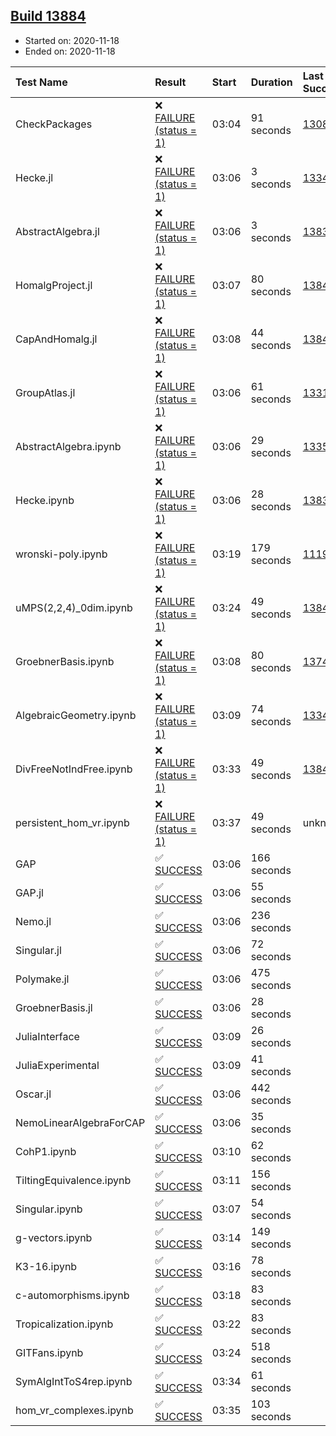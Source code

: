 ## [Build 13884](https://oscarci.mathematik.uni-kl.de/job/oscar/13884/)

* Started on: 2020-11-18
* Ended on: 2020-11-18

| Test Name    | Result | Start | Duration | Last Success | First Failure |
|:-------------|:-------|:------|:---------|:-------------|:--------------|
| CheckPackages | ❌ [FAILURE (status = 1)](https://oscarci.mathematik.uni-kl.de/job/oscar/13884/artifact/logs/build-13884/CheckPackages.log) | 03:04 | 91 seconds | [13085](https://oscarci.mathematik.uni-kl.de/job/oscar/13085/) | [13086](https://oscarci.mathematik.uni-kl.de/job/oscar/13086/) |
| Hecke.jl | ❌ [FAILURE (status = 1)](https://oscarci.mathematik.uni-kl.de/job/oscar/13884/artifact/logs/build-13884/Hecke.jl.log) | 03:06 | 3 seconds | [13341](https://oscarci.mathematik.uni-kl.de/job/oscar/13341/) | [13342](https://oscarci.mathematik.uni-kl.de/job/oscar/13342/) |
| AbstractAlgebra.jl | ❌ [FAILURE (status = 1)](https://oscarci.mathematik.uni-kl.de/job/oscar/13884/artifact/logs/build-13884/AbstractAlgebra.jl.log) | 03:06 | 3 seconds | [13837](https://oscarci.mathematik.uni-kl.de/job/oscar/13837/) | [13838](https://oscarci.mathematik.uni-kl.de/job/oscar/13838/) |
| HomalgProject.jl | ❌ [FAILURE (status = 1)](https://oscarci.mathematik.uni-kl.de/job/oscar/13884/artifact/logs/build-13884/HomalgProject.jl.log) | 03:07 | 80 seconds | [13845](https://oscarci.mathematik.uni-kl.de/job/oscar/13845/) | [13846](https://oscarci.mathematik.uni-kl.de/job/oscar/13846/) |
| CapAndHomalg.jl | ❌ [FAILURE (status = 1)](https://oscarci.mathematik.uni-kl.de/job/oscar/13884/artifact/logs/build-13884/CapAndHomalg.jl.log) | 03:08 | 44 seconds | [13845](https://oscarci.mathematik.uni-kl.de/job/oscar/13845/) | [13846](https://oscarci.mathematik.uni-kl.de/job/oscar/13846/) |
| GroupAtlas.jl | ❌ [FAILURE (status = 1)](https://oscarci.mathematik.uni-kl.de/job/oscar/13884/artifact/logs/build-13884/GroupAtlas.jl.log) | 03:06 | 61 seconds | [13311](https://oscarci.mathematik.uni-kl.de/job/oscar/13311/) | [13312](https://oscarci.mathematik.uni-kl.de/job/oscar/13312/) |
| AbstractAlgebra.ipynb | ❌ [FAILURE (status = 1)](https://oscarci.mathematik.uni-kl.de/job/oscar/13884/artifact/logs/build-13884/AbstractAlgebra.ipynb.log) | 03:06 | 29 seconds | [13355](https://oscarci.mathematik.uni-kl.de/job/oscar/13355/) | [13356](https://oscarci.mathematik.uni-kl.de/job/oscar/13356/) |
| Hecke.ipynb | ❌ [FAILURE (status = 1)](https://oscarci.mathematik.uni-kl.de/job/oscar/13884/artifact/logs/build-13884/Hecke.ipynb.log) | 03:06 | 28 seconds | [13837](https://oscarci.mathematik.uni-kl.de/job/oscar/13837/) | [13838](https://oscarci.mathematik.uni-kl.de/job/oscar/13838/) |
| wronski-poly.ipynb | ❌ [FAILURE (status = 1)](https://oscarci.mathematik.uni-kl.de/job/oscar/13884/artifact/logs/build-13884/wronski-poly.ipynb.log) | 03:19 | 179 seconds | [11192](https://oscarci.mathematik.uni-kl.de/job/oscar/11192/) | [11193](https://oscarci.mathematik.uni-kl.de/job/oscar/11193/) |
| uMPS(2,2,4)_0dim.ipynb | ❌ [FAILURE (status = 1)](https://oscarci.mathematik.uni-kl.de/job/oscar/13884/artifact/logs/build-13884/uMPS-2-2-4-_0dim.ipynb.log) | 03:24 | 49 seconds | [13841](https://oscarci.mathematik.uni-kl.de/job/oscar/13841/) | [13842](https://oscarci.mathematik.uni-kl.de/job/oscar/13842/) |
| GroebnerBasis.ipynb | ❌ [FAILURE (status = 1)](https://oscarci.mathematik.uni-kl.de/job/oscar/13884/artifact/logs/build-13884/GroebnerBasis.ipynb.log) | 03:08 | 80 seconds | [13748](https://oscarci.mathematik.uni-kl.de/job/oscar/13748/) | [13749](https://oscarci.mathematik.uni-kl.de/job/oscar/13749/) |
| AlgebraicGeometry.ipynb | ❌ [FAILURE (status = 1)](https://oscarci.mathematik.uni-kl.de/job/oscar/13884/artifact/logs/build-13884/AlgebraicGeometry.ipynb.log) | 03:09 | 74 seconds | [13341](https://oscarci.mathematik.uni-kl.de/job/oscar/13341/) | [13342](https://oscarci.mathematik.uni-kl.de/job/oscar/13342/) |
| DivFreeNotIndFree.ipynb | ❌ [FAILURE (status = 1)](https://oscarci.mathematik.uni-kl.de/job/oscar/13884/artifact/logs/build-13884/DivFreeNotIndFree.ipynb.log) | 03:33 | 49 seconds | [13845](https://oscarci.mathematik.uni-kl.de/job/oscar/13845/) | [13846](https://oscarci.mathematik.uni-kl.de/job/oscar/13846/) |
| persistent_hom_vr.ipynb | ❌ [FAILURE (status = 1)](https://oscarci.mathematik.uni-kl.de/job/oscar/13884/artifact/logs/build-13884/persistent_hom_vr.ipynb.log) | 03:37 | 49 seconds | unknown | unknown |
| GAP | ✅ [SUCCESS](https://oscarci.mathematik.uni-kl.de/job/oscar/13884/artifact/logs/build-13884/GAP.log) | 03:06 | 166 seconds |  |  |
| GAP.jl | ✅ [SUCCESS](https://oscarci.mathematik.uni-kl.de/job/oscar/13884/artifact/logs/build-13884/GAP.jl.log) | 03:06 | 55 seconds |  |  |
| Nemo.jl | ✅ [SUCCESS](https://oscarci.mathematik.uni-kl.de/job/oscar/13884/artifact/logs/build-13884/Nemo.jl.log) | 03:06 | 236 seconds |  |  |
| Singular.jl | ✅ [SUCCESS](https://oscarci.mathematik.uni-kl.de/job/oscar/13884/artifact/logs/build-13884/Singular.jl.log) | 03:06 | 72 seconds |  |  |
| Polymake.jl | ✅ [SUCCESS](https://oscarci.mathematik.uni-kl.de/job/oscar/13884/artifact/logs/build-13884/Polymake.jl.log) | 03:06 | 475 seconds |  |  |
| GroebnerBasis.jl | ✅ [SUCCESS](https://oscarci.mathematik.uni-kl.de/job/oscar/13884/artifact/logs/build-13884/GroebnerBasis.jl.log) | 03:06 | 28 seconds |  |  |
| JuliaInterface | ✅ [SUCCESS](https://oscarci.mathematik.uni-kl.de/job/oscar/13884/artifact/logs/build-13884/JuliaInterface.log) | 03:09 | 26 seconds |  |  |
| JuliaExperimental | ✅ [SUCCESS](https://oscarci.mathematik.uni-kl.de/job/oscar/13884/artifact/logs/build-13884/JuliaExperimental.log) | 03:09 | 41 seconds |  |  |
| Oscar.jl | ✅ [SUCCESS](https://oscarci.mathematik.uni-kl.de/job/oscar/13884/artifact/logs/build-13884/Oscar.jl.log) | 03:06 | 442 seconds |  |  |
| NemoLinearAlgebraForCAP | ✅ [SUCCESS](https://oscarci.mathematik.uni-kl.de/job/oscar/13884/artifact/logs/build-13884/NemoLinearAlgebraForCAP.log) | 03:06 | 35 seconds |  |  |
| CohP1.ipynb | ✅ [SUCCESS](https://oscarci.mathematik.uni-kl.de/job/oscar/13884/artifact/logs/build-13884/CohP1.ipynb.log) | 03:10 | 62 seconds |  |  |
| TiltingEquivalence.ipynb | ✅ [SUCCESS](https://oscarci.mathematik.uni-kl.de/job/oscar/13884/artifact/logs/build-13884/TiltingEquivalence.ipynb.log) | 03:11 | 156 seconds |  |  |
| Singular.ipynb | ✅ [SUCCESS](https://oscarci.mathematik.uni-kl.de/job/oscar/13884/artifact/logs/build-13884/Singular.ipynb.log) | 03:07 | 54 seconds |  |  |
| g-vectors.ipynb | ✅ [SUCCESS](https://oscarci.mathematik.uni-kl.de/job/oscar/13884/artifact/logs/build-13884/g-vectors.ipynb.log) | 03:14 | 149 seconds |  |  |
| K3-16.ipynb | ✅ [SUCCESS](https://oscarci.mathematik.uni-kl.de/job/oscar/13884/artifact/logs/build-13884/K3-16.ipynb.log) | 03:16 | 78 seconds |  |  |
| c-automorphisms.ipynb | ✅ [SUCCESS](https://oscarci.mathematik.uni-kl.de/job/oscar/13884/artifact/logs/build-13884/c-automorphisms.ipynb.log) | 03:18 | 83 seconds |  |  |
| Tropicalization.ipynb | ✅ [SUCCESS](https://oscarci.mathematik.uni-kl.de/job/oscar/13884/artifact/logs/build-13884/Tropicalization.ipynb.log) | 03:22 | 83 seconds |  |  |
| GITFans.ipynb | ✅ [SUCCESS](https://oscarci.mathematik.uni-kl.de/job/oscar/13884/artifact/logs/build-13884/GITFans.ipynb.log) | 03:24 | 518 seconds |  |  |
| SymAlgIntToS4rep.ipynb | ✅ [SUCCESS](https://oscarci.mathematik.uni-kl.de/job/oscar/13884/artifact/logs/build-13884/SymAlgIntToS4rep.ipynb.log) | 03:34 | 61 seconds |  |  |
| hom_vr_complexes.ipynb | ✅ [SUCCESS](https://oscarci.mathematik.uni-kl.de/job/oscar/13884/artifact/logs/build-13884/hom_vr_complexes.ipynb.log) | 03:35 | 103 seconds |  |  |
